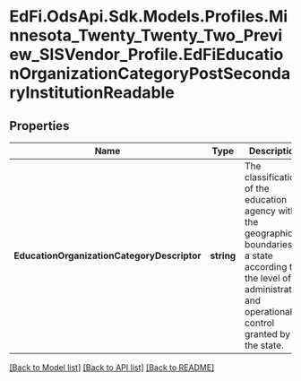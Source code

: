 # EdFi.OdsApi.Sdk.Models.Profiles.Minnesota_Twenty_Twenty_Two_Preview_SISVendor_Profile.EdFiEducationOrganizationCategoryPostSecondaryInstitutionReadable
## Properties

Name | Type | Description | Notes
------------ | ------------- | ------------- | -------------
**EducationOrganizationCategoryDescriptor** | **string** | The classification of the education agency within the geographic boundaries of a state according to the level of administrative and operational control granted by the state. | 

[[Back to Model list]](../README.md#documentation-for-models) [[Back to API list]](../README.md#documentation-for-api-endpoints) [[Back to README]](../README.md)

